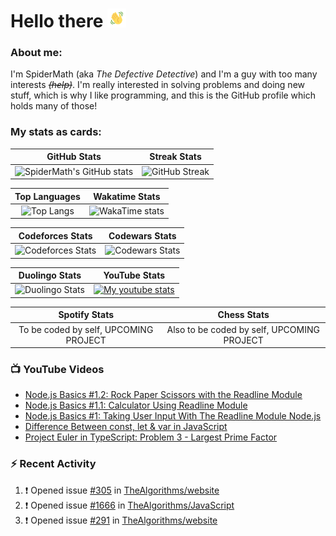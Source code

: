 # Hello there <img src="./Assets/WavingHand.gif" width = 30>

### About me:
I'm SpiderMath (aka *The Defective Detective*) and I'm a guy with too many interests ~~*(help)*~~. I'm really interested in solving problems and doing new stuff, which is why I like programming, and this is the GitHub profile which holds many of those!

### My stats as cards:
| GitHub Stats | Streak Stats |
| :---: | :---: |
| ![SpiderMath's GitHub stats](https://github-readme-stats.vercel.app/api?username=SpiderMath&show_icons=true&theme=dracula&show=prs_merged,prs_merged_percentage&rank_icon=default) | ![GitHub Streak](https://streak-stats.demolab.com/?user=SpiderMath&theme=dracula) |

| Top Languages | Wakatime Stats |
| :---: | :---: |
| ![Top Langs](https://github-readme-stats.vercel.app/api/top-langs/?username=SpiderMath&theme=dracula&langs_count=3&hide=lua) | ![WakaTime stats](https://github-readme-stats.vercel.app/api/wakatime?username=5a9cf47f-f3d9-44cc-9d3e-0145919f7bb9&theme=dracula&layout=compact&langs_count=14) |



| Codeforces Stats | Codewars Stats |
| :---: | :---: |
| ![Codeforces Stats](https://codeforces-readme-stats.vercel.app/api/card?username=RishiMath&theme=dracula) | ![Codewars Stats](https://github.r2v.ch/codewars?user=SpiderMath&theme=gradient_midnight_puple&animation=false&top_languages=true&name=true) |

| Duolingo Stats | YouTube Stats |
| :---: | :---: |
| ![Duolingo Stats](https://duolingo-stats-card.vercel.app/api?username=RishiMath&theme=dracula) | [![My youtube stats](https://youtube-stats-card.vercel.app/api?channelid=UCuQvyfLaZOG4bPwEvqSYCLg&theme=dracula&layout=extruded)](https://www.youtube.com/@thedefectivedetective) |

| Spotify Stats | Chess Stats |
| :---: | :---: |
| To be coded by self, UPCOMING PROJECT | Also to be coded by self, UPCOMING PROJECT | 

### 📺 YouTube Videos
<!-- YOUTUBE:START -->
- [Node.js Basics #1.2: Rock Paper Scissors with the Readline Module](https://www.youtube.com/watch?v=CbqNrprY094)
- [Node.js Basics #1.1: Calculator Using Readline Module](https://www.youtube.com/watch?v=QXKqfwliS7U)
- [Node.js Basics #1: Taking User Input With The Readline Module Node.js](https://www.youtube.com/watch?v=dTknGVAvAak)
- [Difference Between const, let &amp; var in JavaScript](https://www.youtube.com/watch?v=9wuZGoOxg9M)
- [Project Euler in TypeScript: Problem 3 - Largest Prime Factor](https://www.youtube.com/watch?v=DaDziQ4ZRvw)
<!-- YOUTUBE:END -->

### ⚡ Recent Activity
<!--START_SECTION:activity-->
1. ❗ Opened issue [#305](https://github.com/TheAlgorithms/website/issues/305) in [TheAlgorithms/website](https://github.com/TheAlgorithms/website)
2. ❗ Opened issue [#1666](https://github.com/TheAlgorithms/JavaScript/issues/1666) in [TheAlgorithms/JavaScript](https://github.com/TheAlgorithms/JavaScript)
3. ❗ Opened issue [#291](https://github.com/TheAlgorithms/website/issues/291) in [TheAlgorithms/website](https://github.com/TheAlgorithms/website)
<!--END_SECTION:activity-->